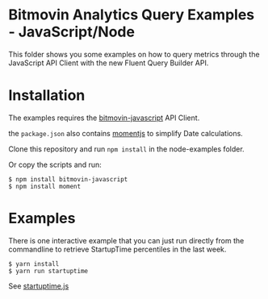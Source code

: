 # Bitmovin Analytics Query Examples - JavaScript/Node

This folder shows you some examples on how to query metrics through the JavaScript API Client with the new Fluent Query Builder API.


# Installation

The examples requires the [bitmovin-javascript](https://github.com/bitmovin/bitmovin-javascript) API Client.

the `package.json` also contains [momentjs](https://momentjs.com/) to simplify Date calculations.

Clone this repository and run `npm install` in the node-examples folder.

Or copy the scripts and run:

```
$ npm install bitmovin-javascript
$ npm install moment
```

# Examples

There is one interactive example that you can just run directly from the commandline to retrieve StartupTime percentiles in the last week.

```
$ yarn install
$ yarn run startuptime
```

See [startuptime.js](https://github.com/bitmovin/bitmovin-analytics-sdk/blob/master/node-examples/startuptime.js)
